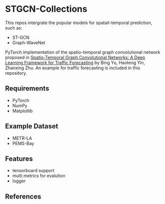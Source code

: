 # STGCN-Collections
This repos intergrate the popular models for spatail-temporal prediction, such as:
- ST-GCN
- Graph-WaveNet

PyTorch implementation of the spatio-temporal graph convolutional network proposed in [Spatio-Temporal Graph Convolutional Networks: A Deep Learning Framework for Traffic Forecasting](https://arxiv.org/abs/1709.04875) by Bing Yu, Haoteng Yin, Zhanxing Zhu. An example for traffic forecasting is included in this repository.

 ## Requirements
  
  * PyTorch
  * NumPy
  * Matplotlib
  
 ## Example Dataset
  
- METR-LA
- PEMS-Bay

## Features
- tensorboard support
- multi metrics for evalution
- logger

## References

